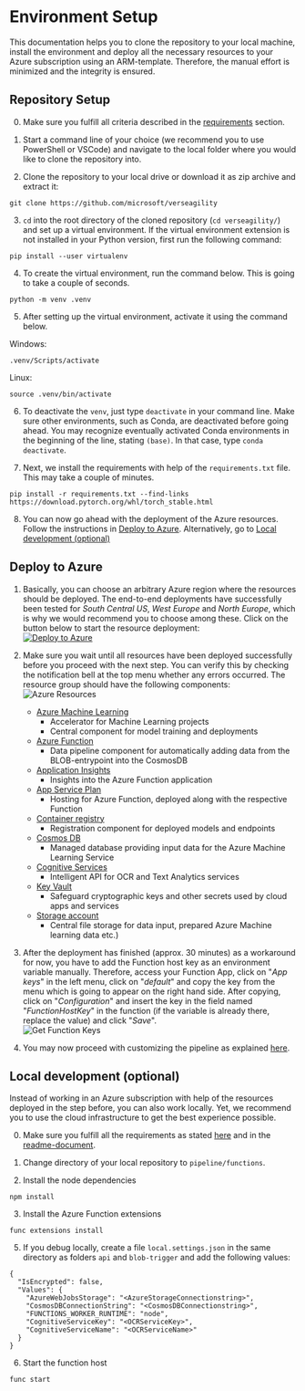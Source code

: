 # Environment Setup
This documentation helps you to clone the repository to your local machine, install the environment and deploy all the necessary resources to your Azure subscription using an ARM-template. Therefore, the manual effort is minimized and the integrity is ensured.

## Repository Setup
0. Make sure you fulfill all criteria described in the [requirements](../Verseagility-Setup.md) section.

1. Start a command line of your choice (we recommend you to use PowerShell or VSCode) and navigate to the local folder where you would like to clone the repository into.

2. Clone the repository to your local drive or download it as zip archive and extract it:
  ```
  git clone https://github.com/microsoft/verseagility
  ```

3. `cd` into the root directory of the cloned repository (`cd verseagility/`) and set up a virtual environment. If the virtual environment extension is not installed in your Python version, first run the following command:
```
pip install --user virtualenv
```

4. To create the virtual environment, run the command below. This is going to take a couple of seconds.
  ```
  python -m venv .venv
  ```

5. After setting up the virtual environment, activate it using the command below.

  Windows:
  ```
  .venv/Scripts/activate
  ```

  Linux:
  ```
  source .venv/bin/activate
  ```


6. To deactivate the `venv`, just type `deactivate` in your command line. Make sure other environments, such as Conda, are deactivated before going ahead. You may recognize eventually activated Conda environments in the beginning of the line, stating `(base)`. In that case, type `conda deactivate`.

7. Next, we install the requirements with help of the `requirements.txt` file. This may take a couple of minutes.
```
pip install -r requirements.txt --find-links https://download.pytorch.org/whl/torch_stable.html
```

8. You can now go ahead with the deployment of the Azure resources. Follow the instructions in [Deploy to Azure](#deploy-to-azure). Alternatively, go to [Local development (optional)](#local-development-optional)

## Deploy to Azure

1. Basically, you can choose an arbitrary Azure region where the resources should be deployed. The end-to-end deployments have successfully been tested for _South Central US_, _West Europe_ and _North Europe_, which is why we would recommend you to choose among these. Click on the button below to start the resource deployment:<br>
[![Deploy to Azure](https://aka.ms/deploytoazurebutton)](https://portal.azure.com/#create/Microsoft.Template/uri/https%3A%2F%2Fraw.githubusercontent.com%2Fmicrosoft%2Fverseagility%2Fmain%2Fpipeline%2Finfrastructure%2Fazuredeploy.json)

2. Make sure you wait until all resources have been deployed successfully before you proceed with the next step. You can verify this by checking the notification bell at the top menu whether any errors occurred. The resource group should have the following components:
![Azure Resources](../.attachments/azure-resources.PNG)
      - [Azure Machine Learning](https://azure.microsoft.com/en-us/services/machine-learning/)
        - Accelerator for Machine Learning projects
        - Central component for model training and deployments
      - [Azure Function](https://azure.microsoft.com/en-us/services/functions/)
        - Data pipeline component for automatically adding data from the BLOB-entrypoint into the CosmosDB
      - [Application Insights](https://docs.microsoft.com/en-us/azure/azure-monitor/app/app-insights-overview)
        - Insights into the Azure Function application
      - [App Service Plan](https://docs.microsoft.com/en-us/azure/app-service/overview-hosting-plans)
        - Hosting for Azure Function, deployed along with the respective Function
      - [Container registry](https://azure.microsoft.com/en-us/services/container-registry/)
        - Registration component for deployed models and endpoints
      - [Cosmos DB](https://azure.microsoft.com/en-us/services/cosmos-db/)
        - Managed database providing input data for the Azure Machine Learning Service
      - [Cognitive Services](https://azure.microsoft.com/en-us/services/cognitive-services/)
        - Intelligent API for OCR and Text Analytics services
      - [Key Vault](https://azure.microsoft.com/en-us/services/key-vault/)
        - Safeguard cryptographic keys and other secrets used by cloud apps and services
      - [Storage account](https://docs.microsoft.com/en-us/azure/storage/common/storage-account-overview)
        - Central file storage for data input, prepared Azure Machine learning data etc.)

3. After the deployment has finished (approx. 30 minutes) as a workaround for now, you have to add the Function host key as an environment variable manually. Therefore, access your Function App, click on "_App keys_" in the left menu, click on "_default_" and copy the key from the menu which is going to appear on the right hand side. After copying, click on  "_Configuration_" and insert the key in the field named "_FunctionHostKey_" in the function (if the variable is already there, replace the value) and click "_Save_".<br>
![Get Function Keys](../.attachments/function-getkeys.PNG)

4. You may now proceed with customizing the pipeline as explained [here](Customize-Pipeline.md).

## Local development (optional)
Instead of working in an Azure subscription with help of the resources deployed in the step before, you can also work locally. Yet, we recommend you to use the cloud infrastructure to get the best experience possible.

0) Make sure you fulfill all the requirements as stated [here](https://docs.microsoft.com/en-us/azure/azure-functions/functions-create-first-function-vs-code?pivots=programming-language-csharp) and in the [readme-document](../../Custom-NLP-Toolkit.md#requirements).

2) Change directory of your local repository to `pipeline/functions`.

3) Install the node dependencies
  ```
  npm install
  ```

3) Install the Azure Function extensions
  ```
  func extensions install
  ```

5) If you debug locally, create a file `local.settings.json` in the same directory as folders `api` and `blob-trigger` and add the following values:
  ```
  {
    "IsEncrypted": false,
    "Values": {
      "AzureWebJobsStorage": "<AzureStorageConnectionstring>",
      "CosmosDBConnectionString": "<CosmosDBConnectionstring>",
      "FUNCTIONS_WORKER_RUNTIME": "node",
      "CognitiveServiceKey": "<OCRServiceKey>",
      "CognitiveServiceName": "<OCRServiceName>"
    }
  }
  ```

6) Start the function host
  ```
  func start
  ```